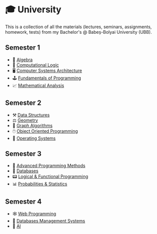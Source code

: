 # 🎓 University
 This is a collection of all the materials (lectures, seminars, assignments, homework, tests) from my Bachelor's @ Babeș-Bolyai University (UBB).

## Semester 1
- 📐 [Algebra](./FirstSemester/Algebra)
- 🧠 [Computational Logic](./FirstSemester/Computational%20Logic)
- 🖥️ [Computer Systems Architecture](./FirstSemester/Computer%20System%20Arhitecture)
- 🕹️ [Fundamentals of Programming](./FirstSemester/Fundamentals%20of%20Programming)
- 📈 [Mathematical Analysis](./FirstSemester/Mathematical%20Analysis)

## Semester 2
- ⚒️ [Data Structures](./SecondSemester/DataStructures)
- ⚖️ [Geometry](./SecondSemester/Geometry)
- 🧩 [Graph Algorithms](./SecondSemester/GraphAlgorithms)
- 🖱️ [Object Oriented Programming](./SecondSemester/Object%20Oriented%20Programming)
- 💾 [Operating Systems](./SecondSemester/Operating%20Systems)

## Semester 3
- 🔋 [Advanced Programming Methods](./ThirdSemester/Advanced%20Programming%20Methods)
- 🔑 [Databases](./ThirdSemester/Databases)
- 📟 [Logical & Functional Programming](./ThirdSemester/Logical%20and%20Functional%20Programming)
- 📊 [Probabilities & Statistics](./ThirdSemester/Probabilities%20and%20Statistics)
## Semester 4
- 🕸️ [Web Programming](./FourthSemester/Web%20Programming)
- 🔑 [Databases Management Systems](./FourthSemester/Databases%20Management%20Systems)
- 🤖 [AI](./FourthSemester/AI)
